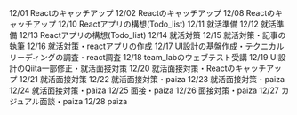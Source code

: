 12/01
Reactのキャッチアップ
12/02
Reactのキャッチアップ
12/08
Reactのキャッチアップ
12/10
Reactアプリの構想(Todo_list)
12/11
就活準備
12/12
就活準備
12/13
Reactアプリの構想(Todo_list)
12/14
就活対策
12/15
就活対策・記事の執筆
12/16
就活対策・reactアプリの作成
12/17
UI設計の基盤作成・テクニカルリーディングの調査・react調査
12/18
team_labのウェブテスト受講
12/19
UI設計のQiita一部修正・就活面接対策
12/20
就活面接対策・Reactのキャッチアップ
12/21
就活面接対策
12/22
就活面接対策・paiza
12/23
就活面接対策・paiza
12/24
就活面接対策・paiza
12/25
面接・paiza
12/26
面接対策・paiza
12/27
カジュアル面談・paiza
12/28
paiza
